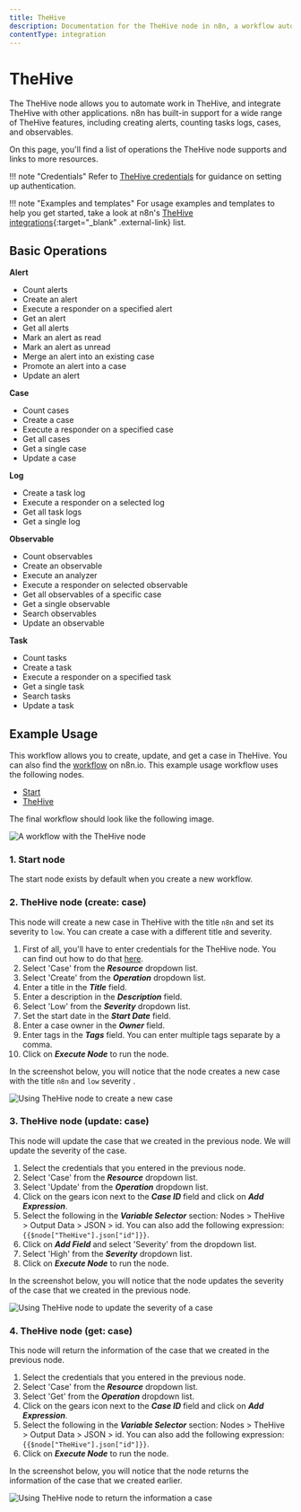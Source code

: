 ```yaml
---
title: TheHive
description: Documentation for the TheHive node in n8n, a workflow automation platform. Includes details of operations and configuration, and links to examples and credentials information.
contentType: integration
---
```


# TheHive

The TheHive node allows you to automate work in TheHive, and integrate TheHive with other applications. n8n has built-in support for a wide range of TheHive features, including creating alerts, counting tasks logs, cases, and observables. 

On this page, you'll find a list of operations the TheHive node supports and links to more resources.

!!! note "Credentials"
    Refer to [TheHive credentials](/integrations/builtin/credentials/thehive/) for guidance on setting up authentication. 

!!! note "Examples and templates"
    For usage examples and templates to help you get started, take a look at n8n's [TheHive integrations](https://n8n.io/integrations/thehive/){:target="_blank" .external-link} list.


## Basic Operations

**Alert**
- Count alerts
- Create an alert
- Execute a responder on a specified alert
- Get an alert
- Get all alerts
- Mark an alert as read
- Mark an alert as unread
- Merge an alert into an existing case
- Promote an alert into a case
- Update an alert


**Case**
- Count cases
- Create a case
- Execute a responder on a specified case
- Get all cases
- Get a single case
- Update a case


**Log**
- Create a task log
- Execute a responder on a selected log
- Get all task logs
- Get a single log


**Observable**
- Count observables
- Create an observable
- Execute an analyzer
- Execute a responder on selected observable
- Get all observables of a specific case
- Get a single observable
- Search observables
- Update an observable


**Task**
- Count tasks
- Create a task
- Execute a responder on a specified task
- Get a single task
- Search tasks
- Update a task


## Example Usage

This workflow allows you to create, update, and get a case in TheHive. You can also find the [workflow](https://n8n.io/workflows/808) on n8n.io. This example usage workflow uses the following nodes.
- [Start](/integrations/builtin/core-nodes/n8n-nodes-base.start/)
- [TheHive]()

The final workflow should look like the following image.

![A workflow with the TheHive node](/_images/integrations/builtin/app-nodes/thehive/workflow.png)

### 1. Start node

The start node exists by default when you create a new workflow.

### 2. TheHive node (create: case)

This node will create a new case in TheHive with the title `n8n` and set its severity to `low`. You can create a case with a different title and severity.

1. First of all, you'll have to enter credentials for the TheHive node. You can find out how to do that [here](/integrations/builtin/credentials/thehive/).
2. Select 'Case' from the ***Resource*** dropdown list.
3. Select 'Create' from the ***Operation*** dropdown list.
4. Enter a title in the ***Title*** field.
5. Enter a description in the ***Description*** field.
6. Select 'Low' from the ***Severity*** dropdown list.
7. Set the start date in the ***Start Date*** field.
8. Enter a case owner in the ***Owner*** field.
9. Enter tags in the ***Tags*** field. You can enter multiple tags separate by a comma.
10. Click on ***Execute Node*** to run the node.

In the screenshot below, you will notice that the node creates a new case with the title `n8n` and `low` severity .

![Using TheHive node to create a new case](/_images/integrations/builtin/app-nodes/thehive/thehive_node.png)

### 3. TheHive node (update: case)

This node will update the case that we created in the previous node. We will update the severity of the case.

1. Select the credentials that you entered in the previous node.
2. Select 'Case' from the ***Resource*** dropdown list.
3. Select 'Update' from the ***Operation*** dropdown list.
4. Click on the gears icon next to the ***Case ID*** field and click on ***Add Expression***.
5. Select the following in the ***Variable Selector*** section: Nodes > TheHive > Output Data > JSON > id. You can also add the following expression: `{{$node["TheHive"].json["id"]}}`.
6. Click on ***Add Field*** and select 'Severity' from the dropdown list.
7. Select 'High' from the ***Severity*** dropdown list.
8. Click on ***Execute Node*** to run the node.

In the screenshot below, you will notice that the node updates the severity of the case that we created in the previous node.

![Using TheHive node to update the severity of a case](/_images/integrations/builtin/app-nodes/thehive/thehive1_node.png)

### 4. TheHive node (get: case)

This node will return the information of the case that we created in the previous node.

1. Select the credentials that you entered in the previous node.
2. Select 'Case' from the ***Resource*** dropdown list.
3. Select 'Get' from the ***Operation*** dropdown list.
4. Click on the gears icon next to the ***Case ID*** field and click on ***Add Expression***.
5. Select the following in the ***Variable Selector*** section: Nodes > TheHive > Output Data > JSON > id. You can also add the following expression: `{{$node["TheHive"].json["id"]}}`.
6. Click on ***Execute Node*** to run the node.

In the screenshot below, you will notice that the node returns the information of the case that we created earlier.

![Using TheHive node to return the information a case](/_images/integrations/builtin/app-nodes/thehive/thehive2_node.png)

